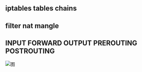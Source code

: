 ## iptables tables chains

## filter nat mangle

## INPUT FORWARD OUTPUT PREROUTING POSTROUTING
![图](https://pic2.zhimg.com/80/v2-6fb254d0ba72c46513cab9d15ececb05_720w.jpg "aa")
